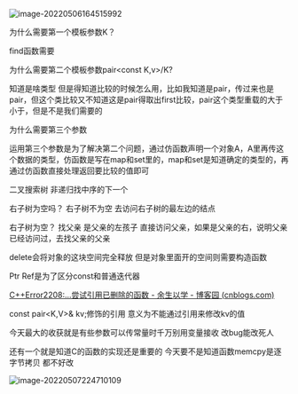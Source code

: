 ![image-20220506164515992](https://pic-1304888003.cos.ap-guangzhou.myqcloud.com/img/image-20220506164515992.png)

为什么需要第一个模板参数K？

find函数需要

为什么需要第二个模板参数pair<const K,v>/K?

知道是啥类型  但是得知道比较的时候怎么用，比如我知道是pair，传过来也是pair，但这个类比较又不知道这是pair得取出first比较，pair这个类型重载的大于小于，但是不是我们需要的

为什么需要第三个参数

运用第三个参数是为了解决第二个问题，通过仿函数声明一个对象A，A里再传这个数据的类型，仿函数是写在map和set里的，map和set是知道确定的类型的，再通过仿函数直接处理返回要比较的值即可





二叉搜索树 非递归找中序的下一个

右子树为空吗？  右子树不为空 去访问右子树的最左边的结点

右子树为空？ 找父亲 是父亲的左孩子 直接访问父亲，如果是父亲的右，说明父亲已经访问过，去找父亲的父亲

delete会将对象的这块空间完全释放 但是对象里面开的空间则需要构造函数

Ptr Ref是为了区分const和普通迭代器

[C++Error2208:...尝试引用已删除的函数 - 余生以学 - 博客园 (cnblogs.com)](https://www.cnblogs.com/2018shawn/p/11819164.html)

const pair<K,V>& kv;修饰的引用  意义为不能通过引用来修改kv的值

今天最大的收获就是有些参数可以传常量时千万别用变量接收 改bug能改死人

还有一个就是知道C的函数的实现还是重要的 今天要不是知道函数memcpy是逐字节拷贝 都不好改

![image-20220507224710109](https://pic-1304888003.cos.ap-guangzhou.myqcloud.com/img/image-20220507224710109.png)